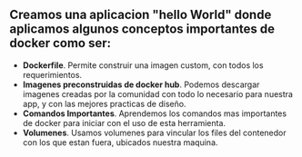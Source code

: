 ## Creamos una aplicacion "hello World" donde aplicamos algunos conceptos importantes de docker como ser:

- **Dockerfile**. Permite construir una imagen custom, con todos los requerimientos.
- **Imagenes preconstruidas de docker hub**. Podemos descargar imagenes creadas por la comunidad con todo lo necesario para nuestra app, y con las mejores practicas de diseño.
- **Comandos Importantes**. Aprendemos los comandos mas importantes de docker para iniciar con el uso de esta herramienta.
- **Volumenes**. Usamos volumenes para vincular los files del contenedor con los que estan fuera, ubicados nuestra maquina.
